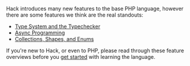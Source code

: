 Hack introduces many new features to the base PHP language, however there are some features we think are the real standouts:

* [Type System and the Typechecker](../overview/typing.md)
* [Async Programming](../overview/async.md)
* [Collections, Shapes, and Enums](../overview/collections.md)


If you're new to Hack, or even to PHP, please read through these feature overviews before you [get started](../getting-started/getting-started.md) with learning the language. 

